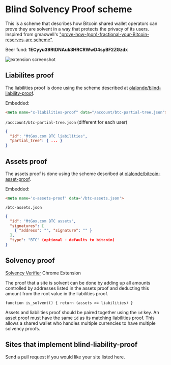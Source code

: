 # Blind Solvency Proof scheme

This is a scheme that describes how Bitcoin shared wallet operators can prove
they are solvent in a way that protects the privacy of its users.
Inspired from gmaxwell's
["prove-how-(non)-fractional-your-Bitcoin-reserves-are scheme"](https://iwilcox.me.uk/2014/nofrac-orig).

Beer fund: **1ECyyu39RtDNAuk3HRCRWwD4syBF2ZGzdx**

![extension screenshot](https://raw.github.com/olalonde/solvency-verifier-extension/master/docs/screenshot.png)

## Liabilites proof

The liabilities proof is done using the scheme described at
[olalonde/blind-liability-proof](https://github.com/olalonde/blind-liability-proof).

Embedded:

```html
<meta name="x-liabilities-proof" data="/account/btc-partial-tree.json">
```

`/acccount/btc-partial-tree.json` (different for each user)

```json
{
  "id": "MtGox.com BTC liabilities",
  "partial_tree": { ... }
}
```

## Assets proof

The assets proof is done using the scheme described at [olalonde/bitcoin-asset-proof](https://github.com/olalonde/bitcoin-asset-proof).

Embedded:

```html
<meta name='x-assets-proof' data='/btc-assets.json'>
```

`/btc-assets.json`

```json
{
  "id": "MtGox.com BTC assets",
  "signatures": [
    { "address": "", "signature": "" }
  ],
  "type": "BTC" (optional - defaults to bitcoin)
}
```

## Solvency proof

[Solvency Verifier](https://github.com/olalonde/solvency-verifier-extension) Chrome Extension

The proof that a site is solvent can be done by adding up all amounts
controlled by addresses listed in the assets proof and deducting this
amount from the root value in the liabilities proof.


```
function is_solvent() { return (assets >= liabilities) }
```

Assets and liabilities proof should be paired together using the `id` key. An asset
proof must have the same `id` as its matching liabilities proof. This
allows a shared wallet who handles multiple currencies to have multiple
solvency proofs.

## Sites that implement blind-liability-proof

Send a pull request if you would like your site listed here.

